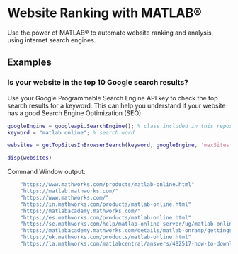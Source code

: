 # **Website Ranking with MATLAB®**

Use the power of MATLAB® to automate website ranking and analysis, using internet search engines.

## Examples

### Is your website in the top 10 Google search results?

Use your Google Programmable Search Engine API key to check the top search results for a keyword.
This can help you understand if your website has a good Search Engine Optimization (SEO).

```matlab
googleEngine = googleapi.SearchEngine(); % class included in this repository
keyword = "matlab online"; % search word

websites = getTopSitesInBrowserSearch(keyword, googleEngine, 'maxSites', 10);

disp(websites)
```

Command Window output:

```matlab
    "https://www.mathworks.com/products/matlab-online.html"
    "https://matlab.mathworks.com/"
    "https://www.mathworks.com/"
    "https://in.mathworks.com/products/matlab-online.html"
    "https://matlabacademy.mathworks.com/"
    "https://es.mathworks.com/products/matlab-online.html"
    "https://se.mathworks.com/help/matlab-online-server/ug/matlab-online.html"
    "https://matlabacademy.mathworks.com/details/matlab-onramp/gettingstarted"
    "https://uk.mathworks.com/products/matlab-online.html"
    "https://la.mathworks.com/matlabcentral/answers/482517-how-to-download-file-in-online-matlab"
```
